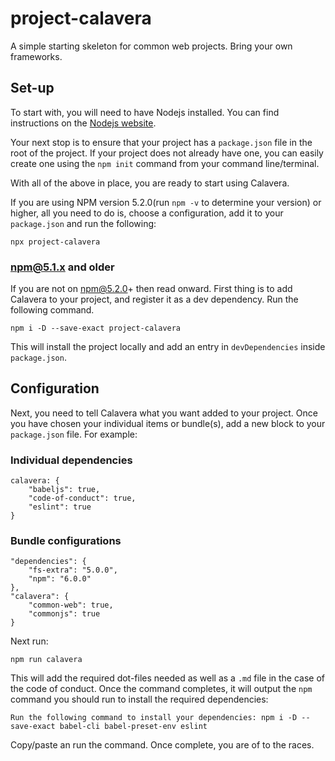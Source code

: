 # project-calavera

A simple starting skeleton for common web projects. Bring your own frameworks.

## Set-up

To start with, you will need to have Nodejs installed. You can find instructions on the [Nodejs website](https://nodejs.org/en/).

Your next stop is to ensure that your project has a `package.json` file in the root of the project. If your project does not already have one, you can easily create one using the `npm init` command from your command line/terminal.

With all of the above in place, you are ready to start using Calavera.

If you are using NPM version 5.2.0(run `npm -v` to determine your version) or higher, all you need to do is, choose a configuration, add it to your `package.json` and run the following:

```
npx project-calavera
```

### npm@5.1.x and older

If you are not on npm@5.2.0+ then read onward. First thing is to add Calavera to your project, and register it as a dev dependency. Run the following command.

```
npm i -D --save-exact project-calavera
```

This will install the project locally and add an entry in `devDependencies` inside `package.json`.

## Configuration

Next, you need to tell Calavera what you want added to your project. Once you have chosen your individual items or bundle(s), add a new block to your `package.json` file. For example:

### Individual dependencies

```
calavera: {
    "babeljs": true,
    "code-of-conduct": true,
    "eslint": true
}
```

### Bundle configurations

```
"dependencies": {
    "fs-extra": "5.0.0",
    "npm": "6.0.0"
},
"calavera": {
    "common-web": true,
    "commonjs": true
}
```

Next run:

```
npm run calavera
```

This will add the required dot-files needed as well as a `.md` file in the case of the code of conduct. Once the command completes, it will output the `npm` command you should run to install the required dependencies:

```
Run the following command to install your dependencies: npm i -D --save-exact babel-cli babel-preset-env eslint
```

Copy/paste an run the command. Once complete, you are of to the races.
